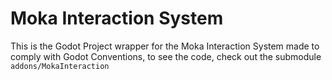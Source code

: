 # Moka Interaction System

This is the Godot Project wrapper for the Moka Interaction System made to comply with Godot Conventions, to see the code, check out the submodule `addons/MokaInteraction`
